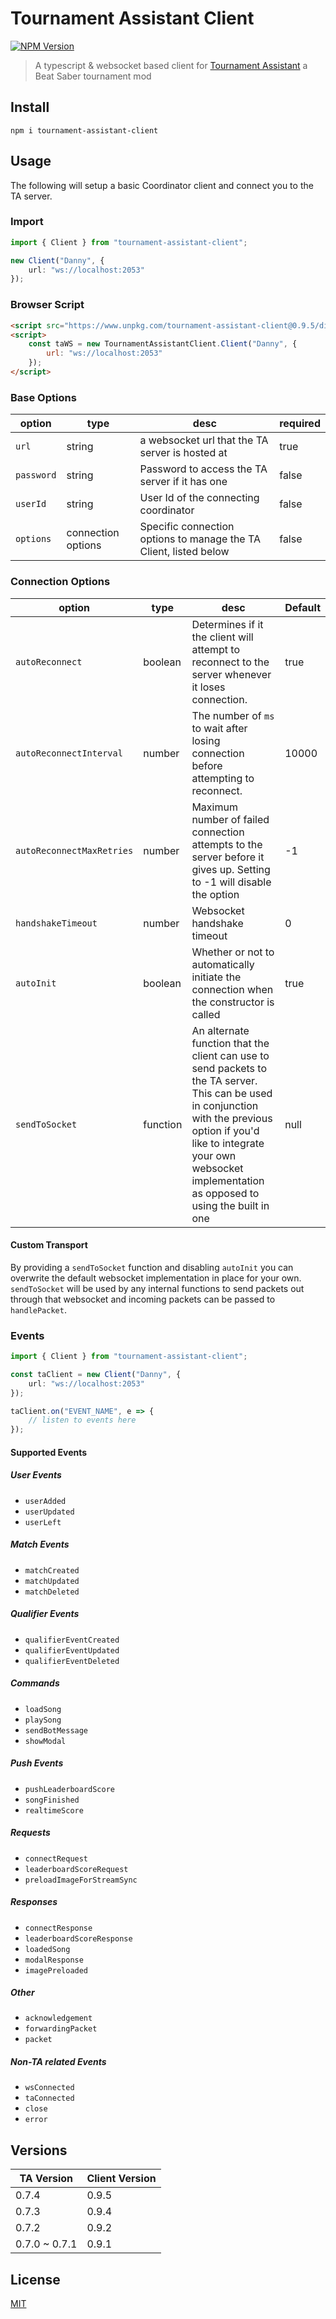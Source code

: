 # Tournament Assistant Client

[![NPM Version][npm-version-image]][npm-url]

> A typescript & websocket based client for [Tournament Assistant](https://github.com/MatrikMoon/TournamentAssistant) a Beat Saber tournament mod

## Install

```console
npm i tournament-assistant-client
```

## Usage

The following will setup a basic Coordinator client and connect you to the TA server.

### Import

```ts
import { Client } from "tournament-assistant-client";

new Client("Danny", {
    url: "ws://localhost:2053"
});
```

### Browser Script

```html
<script src="https://www.unpkg.com/tournament-assistant-client@0.9.5/dist/tournament-assistant-client.min.js"></script>
<script>
    const taWS = new TournamentAssistantClient.Client("Danny", {
        url: "ws://localhost:2053"
    });
</script>
```

### Base Options

| option     | type               | desc                                                              | required |
| ---------- | ------------------ | ----------------------------------------------------------------- | -------- |
| `url`      | string             | a websocket url that the TA server is hosted at                   | true     |
| `password` | string             | Password to access the TA server if it has one                    | false    |
| `userId`   | string             | User Id of the connecting coordinator                             | false    |
| `options`  | connection options | Specific connection options to manage the TA Client, listed below | false    |

### Connection Options

| option                    | type     | desc                                                                                                                                                                                                                                       | Default |
| ------------------------- | -------- | ------------------------------------------------------------------------------------------------------------------------------------------------------------------------------------------------------------------------------------------ | ------- |
| `autoReconnect`           | boolean  | Determines if it the client will attempt to reconnect to the server whenever it loses connection.                                                                                                                                          | true    |
| `autoReconnectInterval`   | number   | The number of `ms` to wait after losing connection before attempting to reconnect.                                                                                                                                                         | 10000   |
| `autoReconnectMaxRetries` | number   | Maximum number of failed connection attempts to the server before it gives up. Setting to -1 will disable the option                                                                                                                       | -1      |
| `handshakeTimeout`        | number   | Websocket handshake timeout                                                                                                                                                                                                                | 0       |
| `autoInit`                | boolean  | Whether or not to automatically initiate the connection when the constructor is called                                                                                                                                                     | true    |
| `sendToSocket`            | function | An alternate function that the client can use to send packets to the TA server. This can be used in conjunction with the previous option if you'd like to integrate your own websocket implementation as opposed to using the built in one | null    |

#### Custom Transport

By providing a `sendToSocket` function and disabling `autoInit` you can overwrite the default websocket implementation in place for your own. `sendToSocket` will be used by any internal functions to send packets out through that websocket and incoming packets can be passed to `handlePacket`.

### Events

```ts
import { Client } from "tournament-assistant-client";

const taClient = new Client("Danny", {
    url: "ws://localhost:2053"
});

taClient.on("EVENT_NAME", e => {
    // listen to events here
});
```

#### Supported Events

##### User Events

-   `userAdded`
-   `userUpdated`
-   `userLeft`

##### Match Events

-   `matchCreated`
-   `matchUpdated`
-   `matchDeleted`

##### Qualifier Events

-   `qualifierEventCreated`
-   `qualifierEventUpdated`
-   `qualifierEventDeleted`

##### Commands

-   `loadSong`
-   `playSong`
-   `sendBotMessage`
-   `showModal`

##### Push Events

-   `pushLeaderboardScore`
-   `songFinished`
-   `realtimeScore`

##### Requests

-   `connectRequest`
-   `leaderboardScoreRequest`
-   `preloadImageForStreamSync`

##### Responses

-   `connectResponse`
-   `leaderboardScoreResponse`
-   `loadedSong`
-   `modalResponse`
-   `imagePreloaded`

##### Other

-   `acknowledgement`
-   `forwardingPacket`
-   `packet`

##### Non-TA related Events

-   `wsConnected`
-   `taConnected`
-   `close`
-   `error`

## Versions

| TA Version    | Client Version |
| ------------- | -------------- |
| 0.7.4         | 0.9.5          |
| 0.7.3         | 0.9.4          |
| 0.7.2         | 0.9.2          |
| 0.7.0 ~ 0.7.1 | 0.9.1          |

## License

[MIT](./LICENSE)

[npm-url]: https://npmjs.org/package/tournament-assistant-client
[npm-version-image]: https://badgen.net/npm/v/tournament-assistant-client
